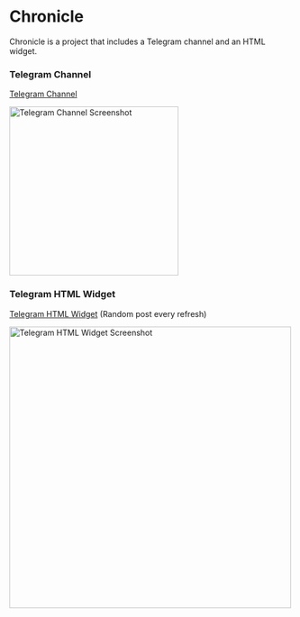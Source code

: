 # Chronicle

Chronicle is a project that includes a Telegram channel and an HTML widget.

### Telegram Channel
[Telegram Channel](https://t.me/tripasectchronicle)

<img src="https://github.com/tripasect/chronicle/assets/59469654/2d07612e-7e2a-4b96-a073-a5a73fc6e20b" alt="Telegram Channel Screenshot" width="300">

### Telegram HTML Widget
[Telegram HTML Widget](https://tripasect.github.io/chronicle) (Random post every refresh)

<img src="https://github.com/tripasect/chronicle/assets/59469654/234fd665-4f9e-4f92-bf93-b604037eadc7" alt="Telegram HTML Widget Screenshot" width="500">
